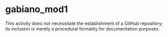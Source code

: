 # gabiano_mod1

This activity does not necessitate the establishment of a GitHub repository; its inclusion is merely a procedural formality for documentation purposes.

